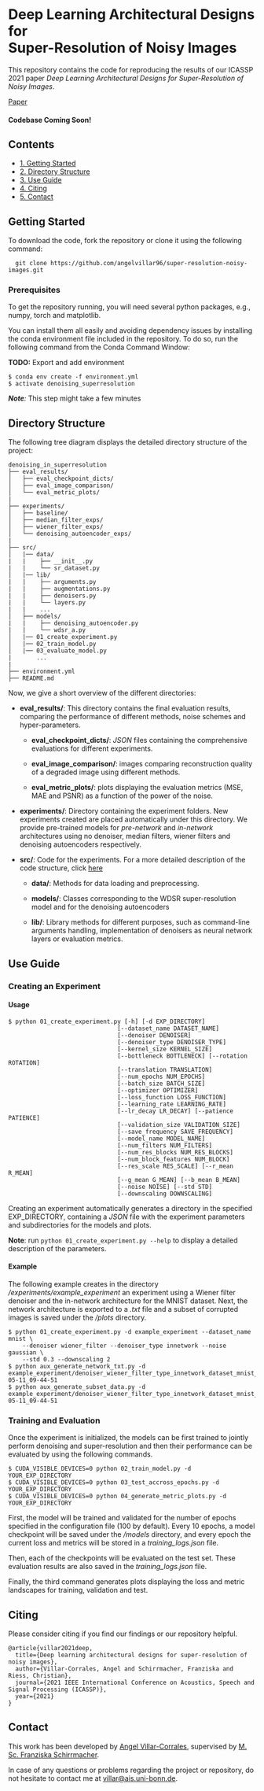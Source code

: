 # Deep Learning Architectural Designs for <br> Super-Resolution of Noisy Images

This repository contains the code for reproducing the results of our ICASSP 2021 paper *Deep Learning Architectural Designs for Super-Resolution of Noisy Images*.

[Paper](http://www.angelvillarcorrales.com/templates/others/Publications/Deep_Learning_Architectures_for_Super_Resolution_of_NoisyImages_ICASSP.pdf)

#### Codebase Coming Soon!


## Contents

 * [1. Getting Started](#getting-started)
 * [2. Directory Structure](#directory-structure)
 * [3. Use Guide](#use-guide)
 * [4. Citing](#citing)
 * [5. Contact](#contact)


## Getting Started

To download the code, fork the repository or clone it using the following command:

```
  git clone https://github.com/angelvillar96/super-resolution-noisy-images.git
```

### Prerequisites

To get the repository running, you will need several python packages, e.g., numpy, torch and matplotlib.

You can install them all easily and avoiding dependency issues by installing the conda environment file included in the repository. To do so, run the following command from the Conda Command Window:

**TODO:** Export and add environment

```shell
$ conda env create -f environment.yml
$ activate denoising_superresolution
```

*__Note__:* This step might take a few minutes


## Directory Structure

The following tree diagram displays the detailed directory structure of the project:

```
denoising_in_superresolution
├── eval_results/
│   ├── eval_checkpoint_dicts/
│   ├── eval_image_comparison/
│   └── eval_metric_plots/
|
├── experiments/
│   ├── baseline/
│   ├── median_filter_exps/
│   ├── wiener_filter_exps/
│   └── denoising_autoencoder_exps/
|
├── src/
│   |── data/
|   |    ├── __init__.py
|   |    └── sr_dataset.py
│   |── lib/
|   |    ├── arguments.py
|   |    ├── augmentations.py
|   |    ├── denoisers.py
|   |    └── layers.py
|   |    ...
│   ├── models/
|   |    ├── denoising_autoencoder.py
|   |    └── wdsr_a.py      
│   |── 01_create_experiment.py
│   |── 02_train_model.py
│   |── 03_evaluate_model.py
|       ...
|
├── environment.yml
├── README.md
```
Now, we give a short overview of the different directories:

- **eval_results/**: This directory contains the final evaluation results, comparing the performance of different methods, noise schemes and hyper-parameters.

  - **eval_checkpoint_dicts/**: *JSON* files containing the comprehensive evaluations for different experiments.

  - **eval_image_comparison/**: images comparing reconstruction quality of a degraded image using different methods.

  - **eval_metric_plots/**: plots displaying the evaluation metrics (MSE, MAE and PSNR) as a function of the power of the noise.

- **experiments/**: Directory containing the experiment folders. New experiments created are placed automatically under this directory. We provide pre-trained models for *pre-network* and *in-network* architectures using no denoiser, median filters, wiener filters and denoising autoencoders respectively.

- **src/**: Code for the experiments. For a more detailed description of the code structure,  click [here](https://github.com/angelvillar96/denoising_in_superresolution/blob/denoising/src/README.md)

  - **data/**: Methods for data loading and preprocessing.

  - **models/**: Classes corresponding to the WDSR super-resolution model and for the denoising autoencoders

  - **lib/**: Library methods for different purposes, such as command-line arguments handling, implementation of denoisers as neural network layers or evaluation metrics.


## Use Guide

### Creating an Experiment

#### Usage

```shell
$ python 01_create_experiment.py [-h] [-d EXP_DIRECTORY]
                               [--dataset_name DATASET_NAME]
                               [--denoiser DENOISER]
                               [--denoiser_type DENOISER_TYPE]
                               [--kernel_size KERNEL_SIZE]
                               [--bottleneck BOTTLENECK] [--rotation ROTATION]
                               [--translation TRANSLATION]
                               [--num_epochs NUM_EPOCHS]
                               [--batch_size BATCH_SIZE]
                               [--optimizer OPTIMIZER]
                               [--loss_function LOSS_FUNCTION]
                               [--learning_rate LEARNING_RATE]
                               [--lr_decay LR_DECAY] [--patience PATIENCE]
                               [--validation_size VALIDATION_SIZE]
                               [--save_frequency SAVE_FREQUENCY]
                               [--model_name MODEL_NAME]
                               [--num_filters NUM_FILTERS]
                               [--num_res_blocks NUM_RES_BLOCKS]
                               [--num_block_features NUM_BLOCK]
                               [--res_scale RES_SCALE] [--r_mean R_MEAN]
                               [--g_mean G_MEAN] [--b_mean B_MEAN]
                               [--noise NOISE] [--std STD]
                               [--downscaling DOWNSCALING]
```  

Creating an experiment automatically generates a directory in the specified EXP_DIRECTORY, containing a *JSON* file with the experiment parameters and subdirectories for the models and plots.

**Note**: run `python 01_create_experiment.py --help` to display a detailed description of the parameters.

#### Example

The following example creates in the directory */experiments/example_experiment* an experiment using a Wiener filter denoiser and the in-network architecture for the MNIST dataset. Next, the network architecture is exported to a *.txt*  file and a subset of corrupted images is saved under the */plots* directory.

```shell
$ python 01_create_experiment.py -d example_experiment --dataset_name mnist \
    --denoiser wiener_filter --denoiser_type innetwork --noise gaussian \
    --std 0.3 --downscaling 2
$ python aux_generate_network_txt.py -d example_experiment/denoiser_wiener_filter_type_innetwork_dataset_mnist_std_0.3_2020-05-11_09-44-51
$ python aux_generate_subset_data.py -d example_experiment/denoiser_wiener_filter_type_innetwork_dataset_mnist_std_0.3_2020-05-11_09-44-51
```


### Training and Evaluation

Once the experiment is initialized, the models can be first trained to jointly perform denoising and super-resolution and then their performance can be evaluated by using the following commands.

```shell
$ CUDA_VISIBLE_DEVICES=0 python 02_train_model.py -d YOUR_EXP_DIRECTORY
$ CUDA_VISIBLE_DEVICES=0 python 03_test_accross_epochs.py -d YOUR_EXP_DIRECTORY
$ CUDA_VISIBLE_DEVICES=0 python 04_generate_metric_plots.py -d YOUR_EXP_DIRECTORY
```

First, the model will be trained and validated for the number of epochs specified in the configuration file (100 by default). Every 10 epochs, a model checkpoint will be saved under the */models* directory, and every epoch the current loss and metrics will be stored in a *training_logs.json* file.

Then, each of the checkpoints will be evaluated on the test set. These evaluation results are also saved in the *training_logs.json* file.

Finally, the third command generates plots displaying the loss and metric landscapes for training, validation and test.


## Citing

Please consider citing if you find our findings or our repository helpful.
```
@article{villar2021deep,
  title={Deep learning architectural designs for super-resolution of noisy images},
  author={Villar-Corrales, Angel and Schirrmacher, Franziska and Riess, Christian},
  journal={2021 IEEE International Conference on Acoustics, Speech and Signal Processing (ICASSP)},
  year={2021}
}
```

## Contact

This work has been developed by [Angel Villar-Corrales](http://angelvillarcorrales.com/templates/home.php), supervised by
 [M. Sc. Franziska Schirrmacher](https://www.cs1.tf.fau.de/person/franziska-schirrmacher/).

In case of any questions or problems regarding the project or repository, do not hesitate to contact me at villar@ais.uni-bonn.de.
